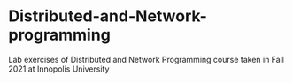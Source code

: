 # Distributed-and-Network-programming
Lab exercises of Distributed and Network Programming course taken in Fall 2021 at Innopolis University
